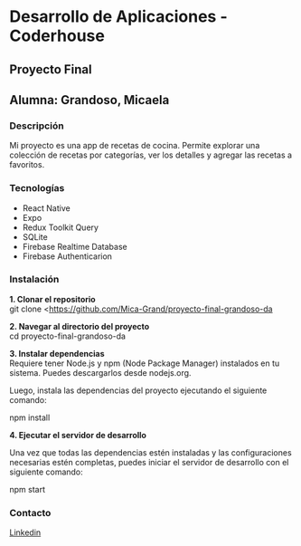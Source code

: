 
# Desarrollo de Aplicaciones - Coderhouse
## Proyecto Final
## Alumna: Grandoso, Micaela 

### Descripción
Mi proyecto es una app de recetas de cocina. Permite explorar una colección de recetas por categorías, ver los detalles y agregar las recetas a favoritos. 

### Tecnologías
- React Native
- Expo
- Redux Toolkit Query
- SQLite
- Firebase Realtime Database
- Firebase Authenticarion


### Instalación

**1. Clonar el repositorio**  
git clone <https://github.com/Mica-Grand/proyecto-final-grandoso-da
>

**2. Navegar al directorio del proyecto**   
cd proyecto-final-grandoso-da


**3. Instalar dependencias**  
Requiere tener Node.js y npm (Node Package Manager) instalados en tu sistema. Puedes descargarlos desde nodejs.org.

Luego, instala las dependencias del proyecto ejecutando el siguiente comando:

npm install

**4. Ejecutar el servidor de desarrollo**  

Una vez que todas las dependencias estén instaladas y las configuraciones necesarias estén completas, puedes iniciar el servidor de desarrollo con el siguiente comando:

npm start

### Contacto
[Linkedin](https://www.linkedin.com/in/micaelagrandoso/)

